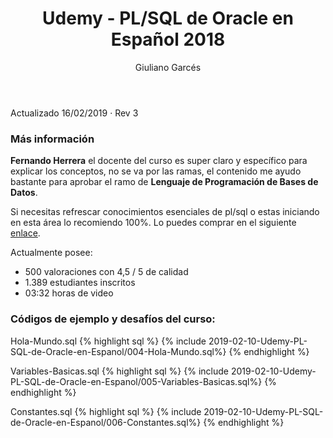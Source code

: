 ﻿---
layout: post
title:  Udemy - PL/SQL de Oracle en Español 2018
categories: [backend, database]
author: Giuliano Garcés
---
Actualizado 16/02/2019 · Rev 3

### Más información

**Fernando Herrera** el docente del curso es super claro y específico para explicar los conceptos, 
no se va por las ramas, el contenido me ayudo bastante para aprobar el ramo de **Lenguaje de Programación de Bases de Datos**.

Si necesitas refrescar conocimientos esenciales de pl/sql o estas iniciando en esta área lo recomiendo 100%. Lo puedes comprar en el siguiente [enlace].

[enlace]: https://www.udemy.com/share/1000TwCEAcdlZRTQ==/

Actualmente posee: 
- 500 valoraciones con 4,5 / 5 de calidad 
- 1.389 estudiantes inscritos 
- 03:32 horas de video

### Códigos de ejemplo y desafíos del curso:

Hola-Mundo.sql
{% highlight sql %}
{% include 2019-02-10-Udemy-PL-SQL-de-Oracle-en-Espanol/004-Hola-Mundo.sql%}
{% endhighlight %}



Variables-Basicas.sql
{% highlight sql %}
{% include 2019-02-10-Udemy-PL-SQL-de-Oracle-en-Espanol/005-Variables-Basicas.sql%}
{% endhighlight %}



Constantes.sql
{% highlight sql %}
{% include 2019-02-10-Udemy-PL-SQL-de-Oracle-en-Espanol/006-Constantes.sql%}
{% endhighlight %}



